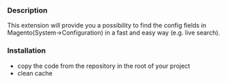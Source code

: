 ### Description
This extension will provide you a possibility to find the config fields in Magento(System->Configuration) in a fast and easy way (e.g. live search).

### Installation
- copy the code from the repository in the root of your project
- clean cache
